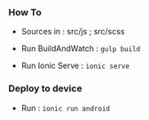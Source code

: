 

### How To


- Sources in : src/js ; src/scss
 
- Run BuildAndWatch : `gulp build`
- Run Ionic Serve : `ionic serve`



### Deploy to device

- Run : `ionic run android`